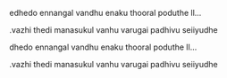 edhedo ennangal vandhu enaku thooral poduthe ll...



.vazhi thedi manasukul vanhu varugai padhivu seiiyudhe


dhedo ennangal vandhu enaku thooral poduthe ll...



.vazhi thedi manasukul vanhu varugai padhivu seiiyudhe
